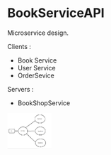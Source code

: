 # BookServiceAPI

Microservice design.

Clients :

* Book Service
* User Service
* OrderSevice


Servers :

* BookShopService

<div align = "centre">
  <a>
    <img src="arch.png" alt="Project Architecture" width="100" height="80">
  </a>
